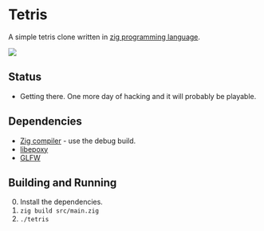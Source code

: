 # Tetris 

A simple tetris clone written in
[zig programming language](https://github.com/andrewrk/zig).

![](http://i.imgur.com/cl3OmS8.png)

## Status

 * Getting there. One more day of hacking and it will probably be playable.

## Dependencies

 * [Zig compiler](https://github.com/andrewrk/zig) - use the debug build.
 * [libepoxy](https://github.com/anholt/libepoxy)
 * [GLFW](http://www.glfw.org/)

## Building and Running

 0. Install the dependencies.
 0. `zig build src/main.zig`
 0. `./tetris`
